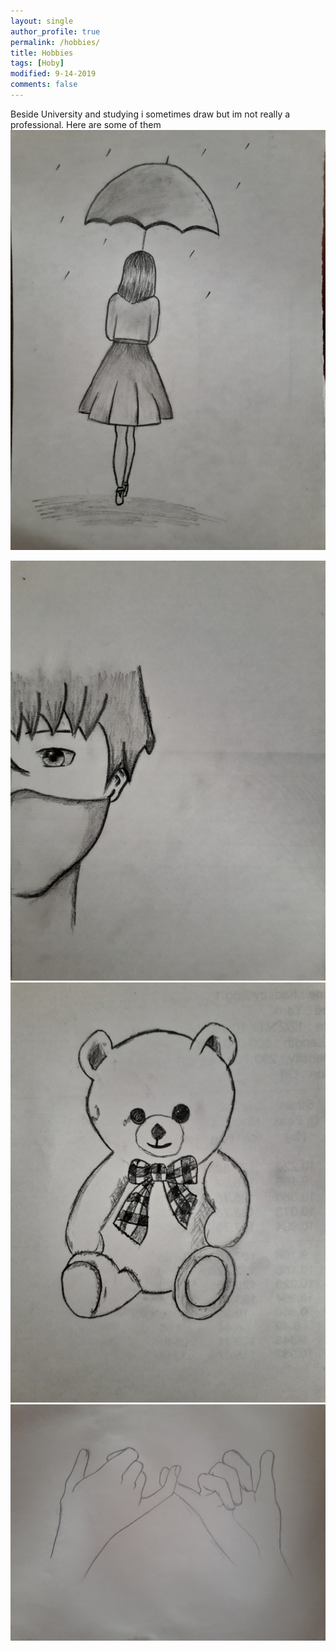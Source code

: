 ```yaml
---
layout: single
author_profile: true
permalink: /hobbies/
title: Hobbies
tags: [Hoby]
modified: 9-14-2019
comments: false
---
```

Beside University and studying i sometimes draw but im not really a professional.
Here are some of them
![alt txt](/assets/images/14.jpg)

![alt txt](/assets/images/15.jpg)
![alt txt](/assets/images/16.jpg)
![alt txt](/assets/images/18.jpg)





